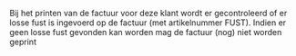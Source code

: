 Bij het printen van de factuur voor deze klant wordt er gecontroleerd of er losse fust is ingevoerd op de factuur (met artikelnummer FUST). Indien er geen losse fust gevonden kan worden mag de factuur (nog) niet worden geprint
